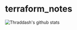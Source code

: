 # terraform_notes

![Thraddash's github stats](https://github-readme-stats.vercel.app/api?username=thraddash&theme=merko&show_icons=true&hide=contribs,pr)
